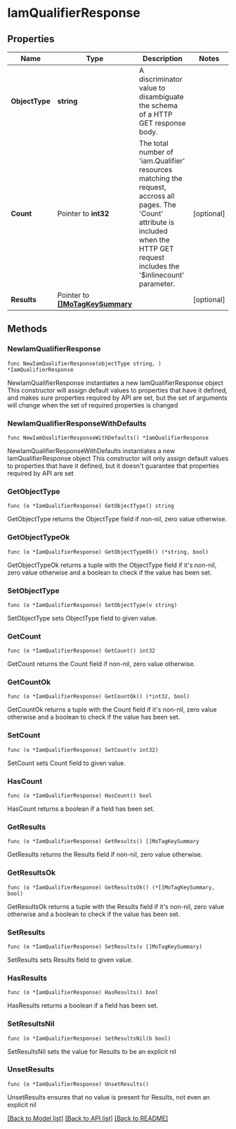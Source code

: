 # IamQualifierResponse

## Properties

Name | Type | Description | Notes
------------ | ------------- | ------------- | -------------
**ObjectType** | **string** | A discriminator value to disambiguate the schema of a HTTP GET response body. | 
**Count** | Pointer to **int32** | The total number of &#39;iam.Qualifier&#39; resources matching the request, accross all pages. The &#39;Count&#39; attribute is included when the HTTP GET request includes the &#39;$inlinecount&#39; parameter. | [optional] 
**Results** | Pointer to [**[]MoTagKeySummary**](mo.TagKeySummary.md) |  | [optional] 

## Methods

### NewIamQualifierResponse

`func NewIamQualifierResponse(objectType string, ) *IamQualifierResponse`

NewIamQualifierResponse instantiates a new IamQualifierResponse object
This constructor will assign default values to properties that have it defined,
and makes sure properties required by API are set, but the set of arguments
will change when the set of required properties is changed

### NewIamQualifierResponseWithDefaults

`func NewIamQualifierResponseWithDefaults() *IamQualifierResponse`

NewIamQualifierResponseWithDefaults instantiates a new IamQualifierResponse object
This constructor will only assign default values to properties that have it defined,
but it doesn't guarantee that properties required by API are set

### GetObjectType

`func (o *IamQualifierResponse) GetObjectType() string`

GetObjectType returns the ObjectType field if non-nil, zero value otherwise.

### GetObjectTypeOk

`func (o *IamQualifierResponse) GetObjectTypeOk() (*string, bool)`

GetObjectTypeOk returns a tuple with the ObjectType field if it's non-nil, zero value otherwise
and a boolean to check if the value has been set.

### SetObjectType

`func (o *IamQualifierResponse) SetObjectType(v string)`

SetObjectType sets ObjectType field to given value.


### GetCount

`func (o *IamQualifierResponse) GetCount() int32`

GetCount returns the Count field if non-nil, zero value otherwise.

### GetCountOk

`func (o *IamQualifierResponse) GetCountOk() (*int32, bool)`

GetCountOk returns a tuple with the Count field if it's non-nil, zero value otherwise
and a boolean to check if the value has been set.

### SetCount

`func (o *IamQualifierResponse) SetCount(v int32)`

SetCount sets Count field to given value.

### HasCount

`func (o *IamQualifierResponse) HasCount() bool`

HasCount returns a boolean if a field has been set.

### GetResults

`func (o *IamQualifierResponse) GetResults() []MoTagKeySummary`

GetResults returns the Results field if non-nil, zero value otherwise.

### GetResultsOk

`func (o *IamQualifierResponse) GetResultsOk() (*[]MoTagKeySummary, bool)`

GetResultsOk returns a tuple with the Results field if it's non-nil, zero value otherwise
and a boolean to check if the value has been set.

### SetResults

`func (o *IamQualifierResponse) SetResults(v []MoTagKeySummary)`

SetResults sets Results field to given value.

### HasResults

`func (o *IamQualifierResponse) HasResults() bool`

HasResults returns a boolean if a field has been set.

### SetResultsNil

`func (o *IamQualifierResponse) SetResultsNil(b bool)`

 SetResultsNil sets the value for Results to be an explicit nil

### UnsetResults
`func (o *IamQualifierResponse) UnsetResults()`

UnsetResults ensures that no value is present for Results, not even an explicit nil

[[Back to Model list]](../README.md#documentation-for-models) [[Back to API list]](../README.md#documentation-for-api-endpoints) [[Back to README]](../README.md)


